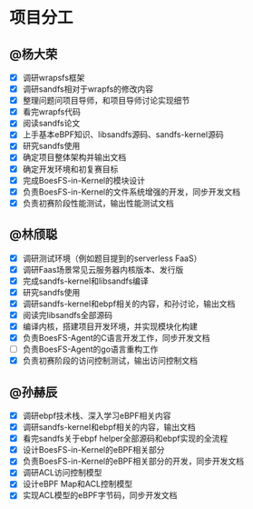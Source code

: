 # 项目分工

## **@杨大荣**

* [X] 调研wrapsfs框架
* [X] 调研sandfs相对于wrapfs的修改内容
* [X] 整理问题问项目导师，和项目导师讨论实现细节
* [X] 看完wrapfs代码
* [X] 阅读sandfs论文
* [X] 上手基本eBPF知识、libsandfs源码、sandfs-kernel源码
* [X] 研究sandfs使用
* [X] 确定项目整体架构并输出文档
* [X] 确定开发环境和初复赛目标
* [X] 完成BoesFS-in-Kernel的模块设计
* [X] 负责BoesFS-in-Kernel的文件系统增强的开发，同步开发文档
* [X] 负责初赛阶段性能测试，输出性能测试文档

## **@林颀聪**

* [X] 调研测试环境（例如题目提到的serverless FaaS）
* [X] 调研Faas场景常见云服务器内核版本、发行版
* [X] 完成sandfs-kernel和libsandfs编译
* [X] 研究sandfs使用
* [X] 调研sandfs-kernel和ebpf相关的内容，和孙讨论，输出文档
* [X] 阅读完libsandfs全部源码
* [X] 编译内核，搭建项目开发环境，并实现模块化构建
* [X] 负责BoesFS-Agent的C语言开发工作，同步开发文档
* [ ] 负责BoesFS-Agent的go语言重构工作
* [X] 负责初赛阶段的访问控制测试，输出访问控制文档

## **@孙赫辰**

* [X] 调研ebpf技术栈、深入学习eBPF相关内容
* [X] 调研sandfs-kernel和ebpf相关的内容，输出文档
* [X] 看完sandfs关于ebpf helper全部源码和ebpf实现的全流程
* [X] 设计BoesFS-in-Kernel的eBPF相关部分
* [X] 负责BoesFS-in-Kernel的eBPF相关部分的开发，同步开发文档
* [X] 调研ACL访问控制模型
* [X] 设计eBPF Map和ACL控制模型
* [X] 实现ACL模型的eBPF字节码，同步开发文档
